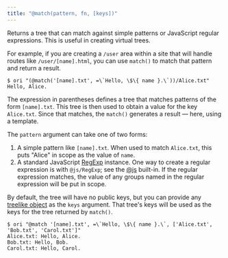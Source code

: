 ```yaml
---
title: "@match(pattern, fn, [keys])"
---
```


Returns a tree that can match against simple patterns or JavaScript regular expressions. This is useful in creating virtual trees.

For example, if you are creating a `/user` area within a site that will handle routes like `/user/[name].html`, you can use `match()` to match that pattern and return a result.

```console
$ ori "(@match('[name].txt', =\`Hello, \$\{ name }.\`))/Alice.txt"
Hello, Alice.
```

The expression in parentheses defines a tree that matches patterns of the form `[name].txt`. This tree is then used to obtain a value for the key `Alice.txt`. Since that matches, the `match()` generates a result — here, using a template.

The `pattern` argument can take one of two forms:

1. A simple pattern like `[name].txt`. When used to match `Alice.txt`, this puts "Alice" in scope as the value of `name`.
2. A standard JavaScript [RegExp](https://developer.mozilla.org/en-US/docs/Web/JavaScript/Reference/Global_Objects/RegExp) instance. One way to create a regular expression is with `@js/RegExp`; see the [@js](@js.html) built-in. If the regular expression matches, the value of any groups named in the regular expression will be put in scope.

By default, the tree will have no public keys, but you can provide any [treelike object](/async-tree/treelike.html) as the `keys` argument. That tree's keys will be used as the keys for the tree returned by `match()`.

```console
$ ori "@match '[name].txt', =\`Hello, \$\{ name }.\`, ['Alice.txt', 'Bob.txt', 'Carol.txt']"
Alice.txt: Hello, Alice.
Bob.txt: Hello, Bob.
Carol.txt: Hello, Carol.
```
